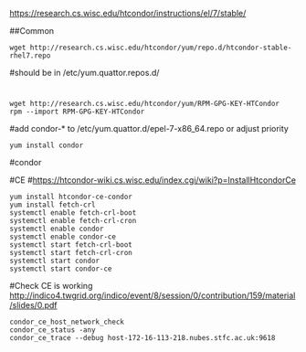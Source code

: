 https://research.cs.wisc.edu/htcondor/instructions/el/7/stable/

##Common
```
wget http://research.cs.wisc.edu/htcondor/yum/repo.d/htcondor-stable-rhel7.repo
```
#should be in /etc/yum.quattor.repos.d/
#
```
wget http://research.cs.wisc.edu/htcondor/yum/RPM-GPG-KEY-HTCondor
rpm --import RPM-GPG-KEY-HTCondor
```
#add condor-* to /etc/yum.quattor.d/epel-7-x86_64.repo or adjust priority
```
yum install condor
```


#condor

#CE
#https://htcondor-wiki.cs.wisc.edu/index.cgi/wiki?p=InstallHtcondorCe
```
yum install htcondor-ce-condor
yum install fetch-crl
systemctl enable fetch-crl-boot
systemctl enable fetch-crl-cron
systemctl enable condor
systemctl enable condor-ce
systemctl start fetch-crl-boot
systemctl start fetch-crl-cron
systemctl start condor
systemctl start condor-ce
```

#Check CE is working
http://indico4.twgrid.org/indico/event/8/session/0/contribution/159/material/slides/0.pdf
```
condor_ce_host_network_check
condor_ce_status -any
condor_ce_trace --debug host-172-16-113-218.nubes.stfc.ac.uk:9618
```

